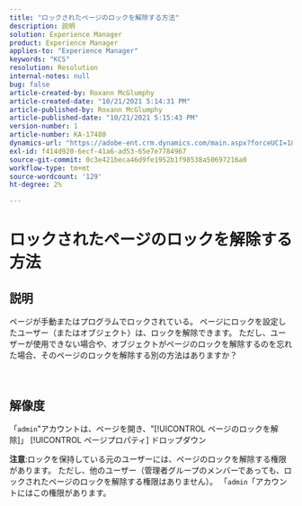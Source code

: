 ```yaml
---
title: "ロックされたページのロックを解除する方法"
description: 説明
solution: Experience Manager
product: Experience Manager
applies-to: "Experience Manager"
keywords: "KCS"
resolution: Resolution
internal-notes: null
bug: false
article-created-by: Roxann McGlumphy
article-created-date: "10/21/2021 5:14:31 PM"
article-published-by: Roxann McGlumphy
article-published-date: "10/21/2021 5:15:43 PM"
version-number: 1
article-number: KA-17480
dynamics-url: "https://adobe-ent.crm.dynamics.com/main.aspx?forceUCI=1&pagetype=entityrecord&etn=knowledgearticle&id=d0c55c59-9232-ec11-b6e5-000d3a5ba97a"
exl-id: f414d920-6ecf-41a6-ad53-65e7e7784967
source-git-commit: 0c3e421beca46d9fe1952b1f98538a50697216a0
workflow-type: tm+mt
source-wordcount: '129'
ht-degree: 2%

---
```


# ロックされたページのロックを解除する方法

## 説明

ページが手動またはプログラムでロックされている。 ページにロックを設定したユーザー（またはオブジェクト）は、ロックを解除できます。 ただし、ユーザーが使用できない場合や、オブジェクトがページのロックを解除するのを忘れた場合、そのページのロックを解除する別の方法はありますか？<br><br><br>

## 解像度


「`admin`&quot;アカウントは、ページを開き、&quot;[!UICONTROL ページのロックを解除]」 [!UICONTROL ページプロパティ] ドロップダウン

<b>注意</b>:ロックを保持している元のユーザーには、ページのロックを解除する権限があります。 ただし、他のユーザー（管理者グループのメンバーであっても、ロックされたページのロックを解除する権限はありません）。 「`admin`「アカウントにはこの権限があります。
